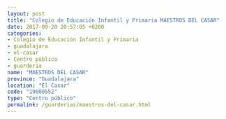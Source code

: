 ```yaml
---
layout: post
title: "Colegio de Educación Infantil y Primaria MAESTROS DEL CASAR"
date: 2017-09-20 20:57:05 +0200
categories:
- Colegio de Educación Infantil y Primaria
- guadalajara
- el-casar
- Centro público
- guarderia
name: "MAESTROS DEL CASAR"
province: "Guadalajara"
location: "El Casar"
code: "19000552"
type: "Centro público"
permalink: /guarderias/maestros-del-casar.html
---
```

